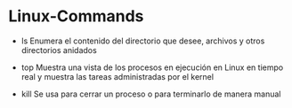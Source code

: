 # Linux-Commands

- ls 
Enumera el contenido del directorio que desee, archivos y otros directorios anidados

- top
Muestra una vista de los procesos en ejecución en Linux en tiempo real y muestra las tareas administradas por el kernel

- kill
Se usa para cerrar un proceso o para terminarlo de manera manual
